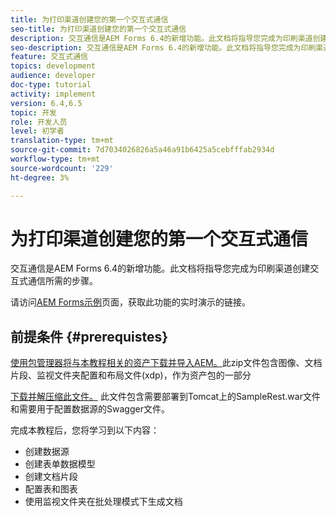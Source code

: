 ```yaml
---
title: 为打印渠道创建您的第一个交互式通信
seo-title: 为打印渠道创建您的第一个交互式通信
description: 交互通信是AEM Forms 6.4的新增功能。此文档将指导您完成为印刷渠道创建交互式通信所需的步骤。
seo-description: 交互通信是AEM Forms 6.4的新增功能。此文档将指导您完成为印刷渠道创建交互式通信所需的步骤。
feature: 交互式通信
topics: development
audience: developer
doc-type: tutorial
activity: implement
version: 6.4,6.5
topic: 开发
role: 开发人员
level: 初学者
translation-type: tm+mt
source-git-commit: 7d7034026826a5a46a91b6425a5cebfffab2934d
workflow-type: tm+mt
source-wordcount: '229'
ht-degree: 3%

---
```



# 为打印渠道创建您的第一个交互式通信

交互通信是AEM Forms 6.4的新增功能。此文档将指导您完成为印刷渠道创建交互式通信所需的步骤。

请访问[AEM Forms示例](https://forms.enablementadobe.com/content/samples/samples.html?query=0)页面，获取此功能的实时演示的链接。

## 前提条件 {#prerequistes}

[使用包管理器将与本教程相关的资产下载并导入AEM。](assets/gettingstartedassets.zip)此zip文件包含图像、文档片段、监视文件夹配置和布局文件(xdp)，作为资产包的一部分

[下载并解压缩此文件。](assets/warfileandswaggerfile.zip) 此文件包含需要部署到Tomcat上的SampleRest.war文件和需要用于配置数据源的Swagger文件。

完成本教程后，您将学习到以下内容：

* 创建数据源
* 创建表单数据模型
* 创建文档片段
* 配置表和图表
* 使用监视文件夹在批处理模式下生成文档

